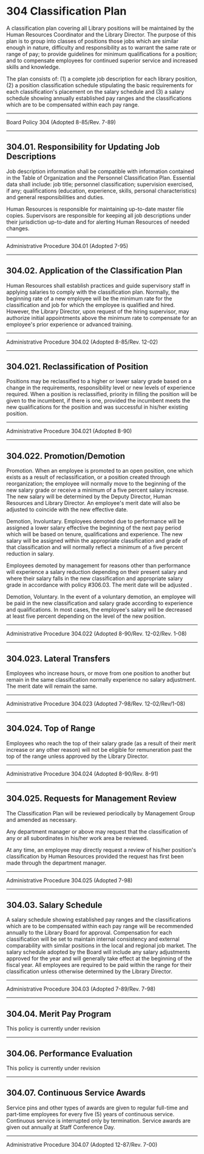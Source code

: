 # 304 Classification Plan

A classification plan covering all Library positions will be maintained by the Human Resources Coordinator and the Library Director. The purpose of this plan is to group into classes of positions those jobs which are similar enough in nature, difficulty and responsibility as to warrant the same rate or range of pay; to provide guidelines for minimum qualifications for a position; and to compensate employees for continued superior service and increased skills and knowledge.

The plan consists of: (1) a complete job description for each library position, (2) a position classification schedule stipulating the basic requirements for each classification's placement on the salary schedule and (3) a salary schedule showing annually established pay ranges and the classifications which are to be compensated within each pay range.

---

Board Policy 304 (Adopted 8-85/Rev. 7-89)

---

## 304.01. Responsibility for Updating Job Descriptions

Job description information shall be compatible with information contained in the Table of Organization and the Personnel Classification Plan. Essential data shall include: job title; personnel classification; supervision exercised, if any; qualifications (education, experience, skills, personal characteristics) and general responsibilities and duties.

Human Resources is responsible for maintaining up-to-date master file copies. Supervisors are responsible for keeping all job descriptions under their jurisdiction up-to-date and for alerting Human Resources of needed changes.

---

Administrative Procedure 304.01 (Adopted 7-95)

---

## 304.02. Application of the Classification Plan

Human Resources shall establish practices and guide supervisory staff in applying salaries to comply with the classification plan. Normally, the beginning rate of a new employee will be the minimum rate for the classification and job for which the employee is qualified and hired. However, the Library Director, upon request of the hiring supervisor, may authorize initial appointments above the minimum rate to compensate for an employee's prior experience or advanced training.

---

Administrative Procedure 304.02 (Adopted 8-85/Rev. 12-02)

---

## 304.021. Reclassification of Position

Positions may be reclassified to a higher or lower salary grade based on a change in the requirements, responsibility level or new levels of experience required. When a position is reclassified, priority in filling the position will be given to the incumbent, if there is one, provided the incumbent meets the new qualifications for the position and was successful in his/her existing position.

---

Administrative Procedure 304.021 (Adopted 8-90)

---

## 304.022. Promotion/Demotion

Promotion. When an employee is promoted to an open position, one which exists as a result of reclassification, or a position created through reorganization; the employee will normally move to the beginning of the new salary grade or receive a minimum of a five percent salary increase. The new salary will be determined by the Deputy Director, Human Resources and Library Director. An employee's merit date will also be adjusted to coincide with the new effective date.

Demotion, Involuntary. Employees demoted due to performance will be assigned a lower salary effective the beginning of the next pay period which will be based on tenure, qualifications and experience. The new salary will be assigned within the appropriate classification and grade of that classification and will normally reflect a minimum of a five percent reduction in salary.

Employees demoted by management for reasons other than performance will experience a salary reduction depending on their present salary and where their salary falls in the new classification and appropriate salary grade in accordance with policy #306.03. The merit date will be adjusted .

Demotion, Voluntary. In the event of a voluntary demotion, an employee will be paid in the new classification and salary grade according to experience and qualifications. In most cases, the employee's salary will be decreased at least five percent depending on the level of the new position.

---

Administrative Procedure 304.022 (Adopted 8-90/Rev. 12-02/Rev. 1-08)

---

## 304.023. Lateral Transfers

Employees who increase hours, or move from one position to another but remain in the same classification normally experience no salary adjustment. The merit date will remain the same.

---

Administrative Procedure 304.023 (Adopted 7-98/Rev. 12-02/Rev/1-08)

---

## 304.024. Top of Range

Employees who reach the top of their salary grade (as a result of their merit increase or any other reason) will not be eligible for remuneration past the top of the range unless approved by the Library Director.

---

Administrative Procedure 304.024 (Adopted 8-90/Rev. 8-91)

---

## 304.025. Requests for Management Review

The Classification Plan will be reviewed periodically by Management Group and amended as necessary.

Any department manager or above may request that the classification of any or all subordinates in his/her work area be reviewed.

At any time, an employee may directly request a review of his/her position's classification by Human Resources provided the request has first been made through the department manager.

---

Administrative Procedure 304.025 (Adopted 7-98)

---

## 304.03. Salary Schedule

A salary schedule showing established pay ranges and the classifications which are to be compensated within each pay range will be recommended annually to the Library Board for approval. Compensation for each classification will be set to maintain internal consistency and external comparability with similar positions in the local and regional job market. The salary schedule adopted by the Board will include any salary adjustments approved for the year and will generally take effect at the beginning of the fiscal year. All employees are required to be paid within the range for their classification unless otherwise determined by the Library Director.

---

Administrative Procedure 304.03 (Adopted 7-89/Rev. 7-98)

---

## 304.04. Merit Pay Program

This policy is currently under revision

---

## 304.06. Performance Evaluation

This policy is currently under revision

---

## 304.07. Continuous Service Awards

Service pins and other types of awards are given to regular full-time and part-time employees for every five (5) years of continuous service. Continuous service is interrupted only by termination. Service awards are given out annually at Staff Conference Day.

---

Administrative Procedure 304.07 (Adopted 12-87/Rev. 7-00)
